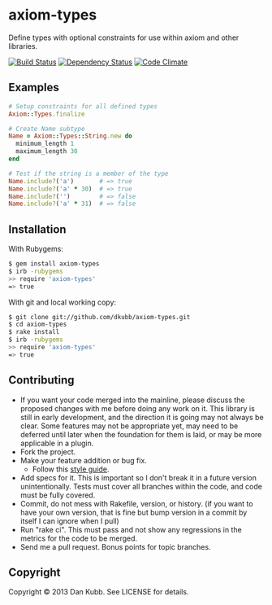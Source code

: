 axiom-types
===========

Define types with optional constraints for use within axiom and other libraries.

[![Build Status](https://secure.travis-ci.org/dkubb/axiom-types.png)](https://travis-ci.org/dkubb/axiom-types)
[![Dependency Status](https://gemnasium.com/dkubb/axiom-types.png)](https://gemnasium.com/dkubb/axiom-types)
[![Code Climate](https://codeclimate.com/badge.png)](https://codeclimate.com/github/dkubb/axiom-types)

Examples
--------

```ruby
# Setup constraints for all defined types
Axiom::Types.finalize

# Create Name subtype
Name = Axiom::Types::String.new do
  minimum_length 1
  maximum_length 30
end

# Test if the string is a member of the type
Name.include?('a')       # => true
Name.include?('a' * 30)  # => true
Name.include?('')        # => false
Name.include?('a' * 31)  # => false
```

Installation
------------

With Rubygems:

```bash
$ gem install axiom-types
$ irb -rubygems
>> require 'axiom-types'
=> true
```

With git and local working copy:

```bash
$ git clone git://github.com/dkubb/axiom-types.git
$ cd axiom-types
$ rake install
$ irb -rubygems
>> require 'axiom-types'
=> true
```

Contributing
-------------

* If you want your code merged into the mainline, please discuss the proposed changes with me before doing any work on it. This library is still in early development, and the direction it is going may not always be clear. Some features may not be appropriate yet, may need to be deferred until later when the foundation for them is laid, or may be more applicable in a plugin.
* Fork the project.
* Make your feature addition or bug fix.
  * Follow this [style guide](https://github.com/dkubb/styleguide).
* Add specs for it. This is important so I don't break it in a future version unintentionally. Tests must cover all branches within the code, and code must be fully covered.
* Commit, do not mess with Rakefile, version, or history. (if you want to have your own version, that is fine but bump version in a commit by itself I can ignore when I pull)
* Run "rake ci". This must pass and not show any regressions in the metrics for the code to be merged.
* Send me a pull request. Bonus points for topic branches.

Copyright
---------

Copyright &copy; 2013 Dan Kubb. See LICENSE for details.
